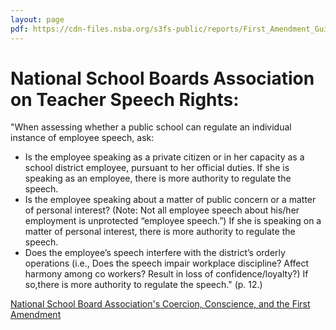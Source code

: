 ```yaml
---
layout: page
pdf: https://cdn-files.nsba.org/s3fs-public/reports/First_Amendment_Guide-2018.pdf
---
```


National School Boards Association on Teacher Speech Rights:
=================

"When assessing whether a public school can regulate an individual instance of employee speech, ask:
* Is the employee speaking as a private citizen or in her capacity as a school district employee, pursuant to her official duties. If she is speaking as an employee, there is more authority to regulate the speech.
* Is the employee speaking about a matter of public concern or a matter of personal interest? (Note: Not all employee speech about his/her employment is unprotected “employee speech.”) If she is speaking on a matter of personal interest, there is more authority to regulate the speech.
* Does the employee’s speech interfere with the district’s orderly operations (i.e., Does the speech impair workplace discipline? Affect harmony among co workers? Result in loss of confidence/loyalty?) If so,there is more authority to regulate the speech." (p. 12.)

[National School Board Association's Coercion, Conscience, and the First Amendment](https://www.nsba.org/coercion-conscience-and-first-amendment)
